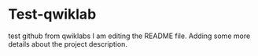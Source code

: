 # Test-qwiklab
test github from qwiklabs
I am editing the README file. Adding some more details about the project description.
